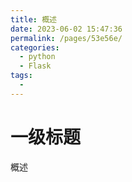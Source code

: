 ```yaml
---
title: 概述
date: 2023-06-02 15:47:36
permalink: /pages/53e56e/
categories:
  - python
  - Flask
tags:
  - 
---
```

# 一级标题
概述